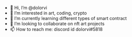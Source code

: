 - 👋 Hi, I’m @dolorvi
- 👀 I’m interested in art, coding, crypto
- 🌱 I’m currently learning different types of smart contract
- 💞️ I’m looking to collaborate on nft art projects
- 📫 How to reach me: discord id dolorvi#5818

<!---
dolorvi/dolorvi is a ✨ special ✨ repository because its `README.md` (this file) appears on your GitHub profile.
You can click the Preview link to take a look at your changes.
--->
